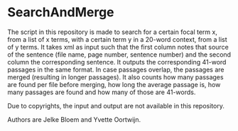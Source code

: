 # SearchAndMerge

The script in this repository is made to search for a certain focal term x, from a list of x terms, with a certain term y in a 20-word context, from a list of y terms. It takes xml as input such that the first column notes that source of the sentence (file name, page number, sentence number) and the second column the corresponding sentence. It outputs the corresponding 41-word passages in the same format. In case passages overlap, the passages are merged (resulting in longer passages). It also counts how many passages are found per file before merging, how long the average passage is, how many passages are found and how many of those are 41-words. 

Due to copyrights, the input and output are not available in this repository. 

Authors are Jelke Bloem and Yvette Oortwijn. 
